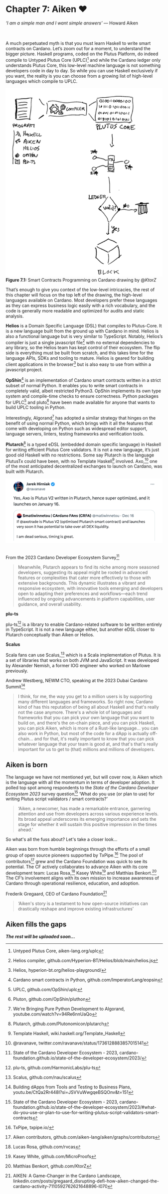 # Chapter 7: Aiken ❤️

*‘I am a simple man and I want simple answers’* ― Howard Aiken

<br><br>
A much perpetuated myth is that you must learn Haskell to write smart contracts on Cardano. Let’s zoom out for a moment, to understand the bigger picture. Haskell programs, coded on the Plutus Platform, do indeed compile to Untyped Plutus Core (UPLC)[^01] and while the Cardano ledger only understands Plutus Core, this low-level machine language is not something developers code in day to day. So while you can use Haskell exclusively if you want, the reality is you can choose from a growing list of high-level languages which compile to UPLC. 

![alt text](https://github.com/johnnygreeney/CardanoForTheMasses/blob/main/images/fig71.png "figure 7.1")
<br>**Figure 7.1:** Smart Contracts Programming on Cardano drawing by @_KtorZ_ 

That’s enough to give you context of the low-level intricacies, the rest of this chapter will focus on the top left of the drawing, the high-level languages available on Cardano. Most developers prefer these languages as they can express business logic easily with a rich vocabulary, and the code is generally more readable and optimized for audits and static analysis.

**Helios** is a Domain Specific Language (DSL) that compiles to Plutus-Core. It is a new language built from the ground up with Cardano in mind. Helios is also a functional language but is very similar to TypeScript. Notably, Helios’s compiler is just a single javascript file[^02] with no external dependencies to any library, so the Helios team has kept control of their ecosystem. The flip side is everything must be built from scratch, and this takes time for the language APIs, SDKs and tooling to mature. Helios is geared for building client applications in the browser[^03] but is also easy to use from within a javascript project.  

**OpShin**[^04] is an implementation of Cardano smart contracts written in a strict subset of normal Python. It enables you to write smart contracts in completely valid, albeit restricted Python3. OpShin implements its own type system and compile-time checks to ensure correctness. Python packages for UPLC[^05] and pluto[^06] have been made available for anyone that wants to build UPLC tooling in Python. 

Interestingly, Algorand[^07] has adopted a similar strategy that hinges on the benefit of using normal Python, which brings with it all the features that come with developing on Python such as widespread editor support, language servers, linters, testing frameworks and verification tools. 

**Plutarch**[^08] is a typed eDSL (embedded domain specific language) in Haskell for writing efficient Plutus Core validators. It is not a new language, it’s just good old Haskell with no restrictions. Some say Plutarch is the language PlutusTx could have been, with no Template Haskell[^09] involved. Axo,[^10] one of the most anticipated decentralized exchanges to launch on Cardano, was built with Plutarch. 

![alt text](https://github.com/johnnygreeney/CardanoForTheMasses/blob/main/images/jarek.png "Axo tweet")

<br>From the 2023 Cardano Developer Ecosystem Survey[^11]

> Meanwhile, Plutarch appears to find its niche among more seasoned developers, suggesting its appeal might be rooted in advanced features or complexities that cater more effectively to those with extensive backgrounds. This dynamic illustrates a vibrant and responsive ecosystem, with innovative tools emerging and developers open to adapting their preferences and workflows—each trend influenced by ongoing advancements in platform capabilities, user guidance, and overall usability.

**plu-ts**

plu-ts[^12] is a library to enable Cardano-related software to be written entirely in TypeScript. It is not a new language either, but another eDSL closer to Plutarch conceptually than Aiken or Helios.

**Scalus**

Scala fans can use Scalus,[^13] which is a Scala implementation of Plutus. It is a set of libraries that works on both JVM and JavaScript. It was developed by Alexander Nemish, a former IOG engineer who worked on Marlowe previously. 

Andrew Westberg, NEWM CTO, speaking at the 2023 Dubai Cardano Summit[^14]

>I think, for me, the way you get to a million users is by supporting many different languages and frameworks. So right now, Cardano kind of has this reputation of being all about Haskell and that's really not the case anymore. There's a whole lot of languages and frameworks that you can pick your own language that you want to build on, and there's the on-chain piece, and you can pick Haskell, you can pick Aiken, which is more of a Rust-like language... you can also work in Python, but most of the code for a dApp is actually off-chain... and for that, it's really important to know that you can pick whatever language that your team is good at, and that's that's really important for us to get to (that) millions and millions of developers.

## Aiken is born

The language we have not mentioned yet, but will cover now, is Aiken which is the language with all the momentum in terms of developer adoption. It polled top spot among respondents to the *State of the Cardano Developer Ecosystem 2023* survey question[^15] ‘What do you use (or plan to use) for writing Plutus script validators / smart contracts?’
 
>‘Aiken, a newcomer, has made a remarkable entrance, garnering attention and use from developers across various experience levels. Its broad appeal underscores its emerging importance and sets the stage for whether it will sustain this positive impression in the times ahead.’

So what's all the fuss about? Let's take a closer look…

Aiken was born from humble beginnings through the efforts of a small group of open source pioneers supported by TxPipe.[^16] The pool of contributors[^17] grew and the Cardano Foundation was quick to see its potential. The CF actively collaborates to advance Aiken with its core development team: Lucas Rosa,[^18] Kasey White[^19] and Matthias Benkort.[^20] The CF’s involvement aligns with its own mission to increase awareness of Cardano through operational resilience, education, and adoption.

Frederik Gregaard, CEO of Cardano Foundation[^21]

>‘Aiken's story is a testament to how open-source initiatives can drastically reshape and improve existing infrastructures’

## Aiken fills the gaps


**_The rest will be uploaded soon..._**

[^01]: Untyped Plutus Core, aiken-lang.org/uplc
[^02]: Helios compiler, github.com/Hyperion-BT/Helios/blob/main/helios.js
[^03]: Helios, hyperion-bt.org/helios-playground/
[^04]: Cardano smart contracts in Python, github.com/ImperatorLang/eopsin
[^05]: UPLC, github.com/OpShin/uplc
[^06]: Pluton, github.com/OpShin/pluthon
[^07]: We're Bringing Pure Python Development to Algorand, youtube.com/watch?v=94Re6nnUaQo
[^08]: Plutarch, github.com/Plutonomicon/plutarch
[^09]: Template Haskell, wiki.haskell.org/Template_Haskell
[^10]: @ravanave, twitter.com/ravanave/status/1736128883857015141
[^11]: State of the Cardano Developer Ecosystem - 2023, cardano-foundation.github.io/state-of-the-developer-ecosystem/2023/
[^12]: plu-ts, github.com/HarmonicLabs/plu-ts
[^13]: Scalus, github.com/nau/scalus
[^14]: Building dApps from Tools and Testing to Business Plans, youtu.be/CtQa2Rr448I?si=JSVVuWwgqeBSQOnv&t=151
[^15]: State of the Cardano Developer Ecosystem - 2023, cardano-foundation.github.io/state-of-the-developer-ecosystem/2023/#what-do-you-use-or-plan-to-use-for-writing-plutus-script-validators-smart-contracts
[^16]: TxPipe, txpipe.io/
[^17]: Aiken contributors, github.com/aiken-lang/aiken/graphs/contributors
[^18]: Lucas Rosa, github.com/rvcas
[^19]: Kasey White, github.com/MicroProofs
[^20]: Matthias Benkort, github.com/KtorZ
[^21]: AIKEN: A Game-Changer in the Cardano Landscape, linkedin.com/posts/gregaard_disrupting-defi-how-aiken-changed-the-cardano-activity-7110592762621648896-l070
[^22]:
